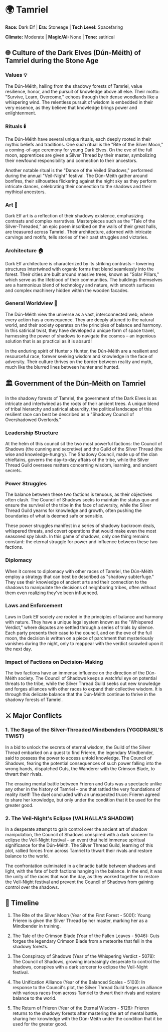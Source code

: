 # 🌍 Tamriel
**Race:** Dark Elf  |  **Era:** Stoneage  |  **Tech Level:** Spacefaring

**Climate:** Moderate  |  **Magic/AI:** None  |  **Tone:** satirical


## 🌐 Culture of the Dark Elves (Dún-Méith) of Tamriel during the Stone Age

### **Values** 💡

The Dún-Méith, hailing from the shadowy forests of Tamriel, value resilience, honor, and the pursuit of knowledge above all else. Their motto: "Survive, Learn, Overcome," echoes through their dense woodlands like a whispering wind. The relentless pursuit of wisdom is embedded in their very essence, as they believe that knowledge brings power and enlightenment.

### **Rituals** 🕯️

The Dún-Méith have several unique rituals, each deeply rooted in their mythic beliefs and traditions. One such ritual is the "Rite of the Silver Moon," a coming-of-age ceremony for young Dark Elves. On the eve of the full moon, apprentices are given a Silver Thread by their master, symbolizing their newfound responsibility and connection to their ancestors.

Another notable ritual is the "Dance of the Veiled Shadows," performed during the annual "Veil-Night" festival. The Dún-Méith gather around bonfires, their silhouettes flickering against the night sky as they perform intricate dances, celebrating their connection to the shadows and their mythical ancestors.

### **Art** 🎨

Dark Elf art is a reflection of their shadowy existence, emphasizing contrasts and complex narratives. Masterpieces such as the "Tale of the Silver-Threaded," an epic poem inscribed on the walls of their great halls, are treasured across Tamriel. Their architecture, adorned with intricate carvings and motifs, tells stories of their past struggles and victories.

### **Architecture** 🏠

Dark Elf architecture is characterized by its striking contrasts – towering structures intertwined with organic forms that blend seamlessly into the forest. Their cities are built around massive trees, known as "Solar Pillars," which serve as the lifeblood of their communities. The buildings themselves are a harmonious blend of technology and nature, with smooth surfaces and complex machinery hidden within the wooden facades.

### **General Worldview** 🌌

The Dún-Méith view the universe as a vast, interconnected web, where every action has a consequence. They are deeply attuned to the natural world, and their society operates on the principles of balance and harmony. In this satirical twist, they have developed a unique form of space travel, harnessing the power of shadows to navigate the cosmos – an ingenious solution that is as practical as it is absurd!

In the enduring spirit of Hunter x Hunter, the Dún-Méith are a resilient and resourceful race, forever seeking wisdom and knowledge in the face of adversity. Their culture thrives on the border between reality and myth, much like the blurred lines between hunter and hunted.
## 🏛️ Government of the Dún-Méith on Tamriel

In the shadowy forests of Tamriel, the government of the Dark Elves is as intricate and intertwined as the roots of their ancient trees. A unique blend of tribal hierarchy and satirical absurdity, the political landscape of this resilient race can best be described as a "Shadowy Council of Overshadowed Overlords."

### Leadership Structure

At the helm of this council sit the two most powerful factions: the Council of Shadows (the cunning and secretive) and the Guild of the Silver Thread (the wise and knowledge-hungry). The Shadowy Council, made up of the clan chieftains, governs the day-to-day affairs of the tribe, while the Silver Thread Guild oversees matters concerning wisdom, learning, and ancient secrets.

### Power Struggles

The balance between these two factions is tenuous, as their objectives often clash. The Council of Shadows seeks to maintain the status quo and ensure the survival of the tribe in the face of adversity, while the Silver Thread Guild yearns for knowledge and growth, often pushing the boundaries of what is deemed safe or sensible.

These power struggles manifest in a series of shadowy backroom deals, whispered threats, and covert operations that would make even the most seasoned spy blush. In this game of shadows, only one thing remains constant: the eternal struggle for power and influence between these two factions.

### Diplomacy

When it comes to diplomacy with other races of Tamriel, the Dún-Méith employ a strategy that can best be described as "shadowy subterfuge." They use their knowledge of ancient arts and their connection to the shadows to manipulate the decisions of neighboring tribes, often without them even realizing they've been influenced.

### Laws and Enforcement

Laws in Dark Elf society are rooted in the principles of balance and harmony with nature. They have a unique legal system known as the "Whispered Verdict," where disputes are settled through a series of trials by silence. Each party presents their case to the council, and on the eve of the full moon, the decision is written on a piece of parchment that mysteriously vanishes during the night, only to reappear with the verdict scrawled upon it the next day.

### Impact of Factions on Decision-Making

The two factions have an immense influence on the direction of the Dún-Méith society. The Council of Shadows keeps a watchful eye on potential threats to the tribe, while the Silver Thread Guild seeks out new knowledge and forges alliances with other races to expand their collective wisdom. It is through this delicate balance that the Dún-Méith continue to thrive in the shadowy forests of Tamriel.
## ⚔️ Major Conflicts

### 1. The Saga of the Silver-Threaded Mindbenders (YGGDRASIL'S TWIST)
In a bid to unlock the secrets of eternal wisdom, the Guild of the Silver Thread embarked on a quest to find Frieren, the legendary Mindbender, said to possess the power to access untold knowledge. The Council of Shadows, fearing the potential consequences of such power falling into the wrong hands, dispatched Guts, the Wanderer with the Crimson Blade, to thwart their rivals.

The ensuing mental battle between Frieren and Guts was a spectacle unlike any other in the history of Tamriel – one that rattled the very foundations of reality itself! The duel concluded with an unexpected truce: Frieren agreed to share her knowledge, but only under the condition that it be used for the greater good.

### 2. The Veil-Night's Eclipse (VALHALLA'S SHADOW)
In a desperate attempt to gain control over the ancient art of shadow manipulation, the Council of Shadows conspired with a dark sorcerer to eclipse the Veil-Night festival – an event that held immense spiritual significance for the Dún-Méith. The Silver Thread Guild, learning of this plot, rallied forces from across Tamriel to thwart their rivals and restore balance to the world.

The confrontation culminated in a climactic battle between shadows and light, with the fate of both factions hanging in the balance. In the end, it was the unity of the races that won the day, as they worked together to restore the Veil-Night festival and prevent the Council of Shadows from gaining control over the shadows.

## 📜 Timeline

1. The Rite of the Silver Moon (Year of the First Forest - 5001): Young Frieren is given the Silver Thread by her master, marking her as a Mindbender in training.

2. The Tale of the Crimson Blade (Year of the Fallen Leaves - 5046): Guts forges the legendary Crimson Blade from a meteorite that fell in the shadowy forests.

3. The Conspiracy of Shadows (Year of the Whispering Verdict - 5078): The Council of Shadows, growing increasingly desperate to control the shadows, conspires with a dark sorcerer to eclipse the Veil-Night festival.

4. The Unification Alliance (Year of the Balanced Scales - 5103): In response to the Council's plot, the Silver Thread Guild forges an alliance with various races from across Tamriel to thwart their rivals and restore balance to the world.

5. The Return of Frieren (Year of the Eternal Wisdom - 5128): Frieren returns to the shadowy forests after mastering the art of mental battle, sharing her knowledge with the Dún-Méith under the condition that it be used for the greater good.